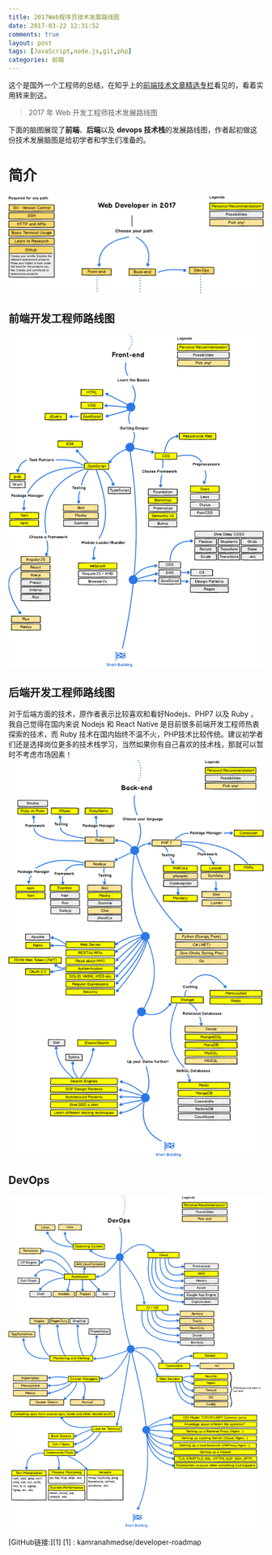 ```yaml
---
title: 2017Web程序员技术发展路线图
date: 2017-03-22 12:31:52
comments: true
layout: post
tags: [JavaScript,node.js,git,php]
categories: 前端
---
```

这个是国外一个工程师的总结，在知乎上的[前端技术文章精选专栏](https://zhuanlan.zhihu.com/p/25897612)看见的，看着实用转来到这。

> 2017 年 Web 开发工程师技术发展路线图

下面的脑图展现了**前端**、**后端**以及 **devops 技术栈**的发展路线图，作者起初做这份技术发展脑图是给初学者和学生们准备的。
<!--more-->

简介
==
![2017发展](/images/2017fazhang.png)

前端开发工程师路线图
--
![前端](/images/qianduan.png)

后端开发工程师路线图
--
对于后端方面的技术，原作者表示比较喜欢和看好Nodejs、PHP7 以及 Ruby ，我自己觉得在国内来说 Nodejs 和 React Native 是目前很多前端开发工程师热衷探索的技术，而 Ruby 技术在国内始终不温不火，PHP技术比较传统。建议初学者们还是选择岗位更多的技术栈学习，当然如果你有自己喜欢的技术栈，那就可以暂时不考虑市场因素！
![后端](/images/houduan.png)

DevOps
--

![DevOps](/images/DevOps.png)

[GitHub链接:][1]
  [1] : kamranahmedse/developer-roadmap